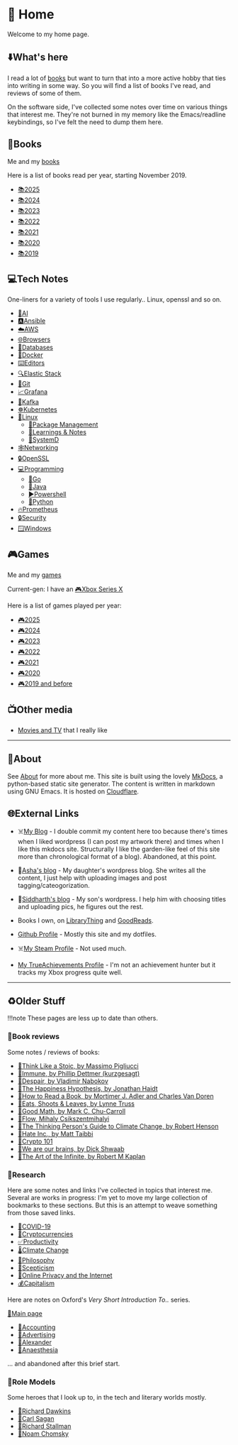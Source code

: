 # 🏡 Home

Welcome to my home page.

## ⬇️What's here

I read a lot of [books](books/index.md) but want to turn that into a
more active hobby that ties into writing in some way. So you will find
a list of books I've read, and reviews of some of them.

On the software side, I've collected some notes over time on various
things that interest me. They're not burned in my memory like the
Emacs/readline keybindings, so I've felt the need to dump them here.

## 📖Books

Me and my [books](books/index.md)

Here is a list of books read per year, starting November 2019.

- [📚2025](books/2025.md)
- [📚2024](books/2024.md)
- [📚2023](books/2023.md)
- [📚2022](books/2022.md)
- [📚2021](books/2021.md)
- [📚2020](books/2020.md)
- [📚2019](books/2019.md)

## 💻Tech Notes

One-liners for a variety of tools I use regularly.. Linux, openssl and
so on.

- [🧠AI](tech/ai.md)
- [🅰️Ansible](tech/ansible.md)
- [☁️AWS](tech/aws.md)
- [🌐Browsers](tech/browsers.md)
- [💾Databases](tech/databases.md)
- [🐋Docker](tech/docker.md)
- [⌨️Editors](tech/editors.md)
- [🔍Elastic Stack](tech/elastic.md)
- [💾Git](tech/git.md)
- [📈Grafana](tech/grafana.md)
- [🐞Kafka](tech/kafka.md)
- [☸️Kubernetes](tech/k8s.md)
- [🐧Linux](tech/linux/index.md)
    - [🐧Package Management](tech/linux/package-management.md)
    - [🐧Learnings & Notes](tech/linux/learnings-and-notes.md)
    - [🐧SystemD](tech/linux/systemd.md)
- [🕸️Networking](tech/networking.md)
- [🔒OpenSSL](tech/openssl.md)
- [💻Programming](tech/programming/index.md)
    - [🐹Go](tech/programming/go.md)
    - [🍵Java](tech/programming/java.md)
    - [▶️Powershell](tech/programming/powershell.md)
    - [🐍Python](tech/programming/python.md)
- [🔥Prometheus](tech/prometheus.md)
- [🔒Security](tech/security.md)
- [🪟Windows](tech/windows.md)

## 🎮Games

Me and my [games](games/index.md)

Current-gen: I have an [🎮Xbox Series X](games/xbox.md)

Here is a list of games played per year:

- [🎮2025](games/2025.md)
- [🎮2024](games/2024.md)
- [🎮2023](games/2023.md)
- [🎮2022](games/2022.md)
- [🎮2021](games/2021.md)
- [🎮2020](games/2020.md)
- [🎮2019 and before](games/2019-and-before.md)

## 📺Other media

- [Movies and TV](archive/movies-and-tv.md) that I really like


---

## 🐧About

See [About](about.md) for more about me. This site is built using the
lovely [MkDocs](http://www.mkdocs.org), a python-based static site
generator. The content is written in markdown using GNU Emacs. It is
hosted on [Cloudflare](https://cloudflare.com/).

## 🌐External Links

- ☠️[My Blog](https://arunsrin.wordpress.com) - I double commit my
  content here too because there's times when I liked wordpress (I can
  post my artwork there) and times when I like this mkdocs site.
  Structurally I like the garden-like feel of this site more than
  chronological format of a blog). Abandoned, at this point.

- 🦄[Asha's blog](https://pinkwedelia.wordpress.com) - My daughter's
wordpress blog. She writes all the content, I just help with uploading
images and post tagging/cateogorization.

- 🐥[Siddharth's blog](https://astrogrug.wordpress.com) - My son's
wordpress. I help him with choosing titles and uploading pics, he
figures out the rest.

- Books I own, on
  [LibraryThing](https://www.librarything.com/catalog/indeliblestamp)
  and
  [GoodReads](https://www.goodreads.com/user/show/103052357-arun-s).

- [Github Profile](https://github.com/arunsrin/) - Mostly this site
  and my dotfiles.

- ☠️[My Steam Profile](https://steamcommunity.com/id/indeliblestamp) - Not used much.

- [My TrueAchievements
Profile](https://www.trueachievements.com/gamer/arunsrin) - I'm not an
achievement hunter but it tracks my Xbox progress quite well.

---

## ♻️Older Stuff

!!!note
    These pages are less up to date than others. 

### 📝Book reviews

Some notes / reviews of books:

- [📝Think Like a Stoic, by Massimo Pigliucci](books/reviews/think-like-a-stoic.md)
- [📝Immune, by Phillip Dettmer (kurzgesagt)](books/reviews/immune.md)
- [📝Despair, by Vladimir Nabokov](books/reviews/despair.md)
- [📝The Happiness Hypothesis, by Jonathan Haidt](books/reviews/happiness.md)
- [📝How to Read a Book, by Mortimer J. Adler and Charles Van Doren](books/reviews/how-to-read-a-book.md)
- [📝Eats, Shoots & Leaves, by Lynne Truss](books/reviews/eats-shoots-leaves.md)
- [📝Good Math, by Mark C. Chu-Carroll](books/reviews/good-math.md)
- [📝Flow, Mihaly Csikszentmihalyi](books/reviews/flow.md)
- [📝The Thinking Person's Guide to Climate Change, by Robert Henson](books/reviews/thinking-climate-change.md)
- [📝Hate Inc., by Matt Taibbi](books/reviews/hate-inc.md)
- [📝Crypto 101](books/reviews/crypto101.md)
- [📝We are our brains, by Dick Shwaab](books/reviews/we-are-our-brains.md)
- [📝The Art of the Infinite, by Robert M Kaplan](books/reviews/the-art-of-the-infinite.md)
### 🏫Research

Here are some notes and links I've collected in topics that interest me. Several
are works in progress: I'm yet to move my large collection of bookmarks to these
sections. But this is an attempt to weave something from those saved links.

- [🦠COVID-19](archive/research/covid-19.md)
- [💸Cryptocurrencies](archive/research/cryptocurrencies.md)
- [✅Productivity](archive/research/productivity.md)
- [🌡️Climate Change](archive/research/climate-change.md)
- [💭Philosophy](archive/research/philosophy.md)
- [💭Scepticism](archive/research/scepticism.md)
- [🔏Online Privacy and the Internet](archive/research/privacy-internet.md)
- [💰Capitalism](archive/research/capitalism.md)


Here are notes on Oxford's *Very Short Introduction To..* series.

[📃Main page](books/intro/index.md)

- [📃Accounting](books/intro/accounting.md)
- [📃Advertising](books/intro/advertising.md)
- [📃Alexander](books/intro/alexander.md)
- [📃Anaesthesia](books/intro/anaesthesia.md)

... and abandoned after this brief start.

### 🦸Role Models

Some heroes that I look up to, in the tech and literary worlds mostly.

- [🧬Richard Dawkins](archive/heroes/dawkins.md)
- [🌌Carl Sagan](archive/heroes/sagan.md)
- [🐧Richard Stallman](archive/heroes/stallman.md)
- [💭Noam Chomsky](archive/heroes/chomsky.md)

